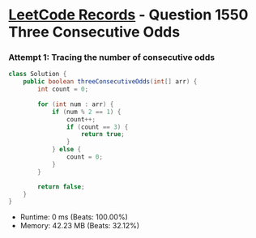 # [LeetCode Records](../../README.md) - Question 1550 Three Consecutive Odds

### Attempt 1: Tracing the number of consecutive odds
```java
class Solution {
    public boolean threeConsecutiveOdds(int[] arr) {
        int count = 0;
        
        for (int num : arr) {
            if (num % 2 == 1) {
                count++;
                if (count == 3) {
                    return true;
                }
            } else {
                count = 0;
            }
        }

        return false;
    }
}
```
- Runtime: 0 ms (Beats: 100.00%)
- Memory: 42.23 MB (Beats: 32.12%)

<br>
